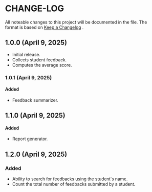 # CHANGE-LOG
All noteable changes to this project will be documented in the file. 
The format is based on [Keep a Changelog](https://keepachangelog.com/en/1.1.0/) .

## 1.0.0 (April 9, 2025)
- Initial release.
- Collects student feedback.
- Computes the average score.   

### 1.0.1 (April 9, 2025)
#### Added
- Feedback summarizer.

## 1.1.0 (April 9, 2025)
#### Added
- Report generator.

## 1.2.0 (April 9, 2025)
### Added
- Ability to search for feedbacks using the student's name.
- Count the total number of feedbacks submitted by a student.

